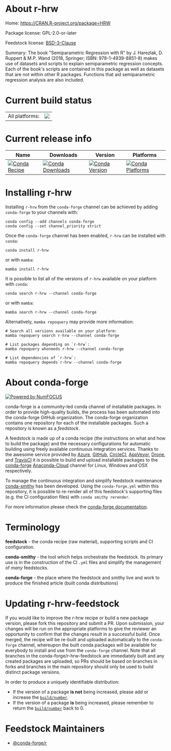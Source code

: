 About r-hrw
===========

Home: https://CRAN.R-project.org/package=HRW

Package license: GPL-2.0-or-later

Feedstock license: [BSD-3-Clause](https://github.com/conda-forge/r-hrw-feedstock/blob/main/LICENSE.txt)

Summary: The book "Semiparametric Regression with R" by J. Harezlak, D. Ruppert & M.P. Wand (2018, Springer; ISBN: 978-1-4939-8851-8) makes use of datasets and scripts to explain semiparametric regression concepts. Each of the book's scripts are contained in this package as well as datasets that are not within other R packages. Functions that aid semiparametric regression analysis are also included.

Current build status
====================


<table><tr><td>All platforms:</td>
    <td>
      <a href="https://dev.azure.com/conda-forge/feedstock-builds/_build/latest?definitionId=18106&branchName=main">
        <img src="https://dev.azure.com/conda-forge/feedstock-builds/_apis/build/status/r-hrw-feedstock?branchName=main">
      </a>
    </td>
  </tr>
</table>

Current release info
====================

| Name | Downloads | Version | Platforms |
| --- | --- | --- | --- |
| [![Conda Recipe](https://img.shields.io/badge/recipe-r--hrw-green.svg)](https://anaconda.org/conda-forge/r-hrw) | [![Conda Downloads](https://img.shields.io/conda/dn/conda-forge/r-hrw.svg)](https://anaconda.org/conda-forge/r-hrw) | [![Conda Version](https://img.shields.io/conda/vn/conda-forge/r-hrw.svg)](https://anaconda.org/conda-forge/r-hrw) | [![Conda Platforms](https://img.shields.io/conda/pn/conda-forge/r-hrw.svg)](https://anaconda.org/conda-forge/r-hrw) |

Installing r-hrw
================

Installing `r-hrw` from the `conda-forge` channel can be achieved by adding `conda-forge` to your channels with:

```
conda config --add channels conda-forge
conda config --set channel_priority strict
```

Once the `conda-forge` channel has been enabled, `r-hrw` can be installed with `conda`:

```
conda install r-hrw
```

or with `mamba`:

```
mamba install r-hrw
```

It is possible to list all of the versions of `r-hrw` available on your platform with `conda`:

```
conda search r-hrw --channel conda-forge
```

or with `mamba`:

```
mamba search r-hrw --channel conda-forge
```

Alternatively, `mamba repoquery` may provide more information:

```
# Search all versions available on your platform:
mamba repoquery search r-hrw --channel conda-forge

# List packages depending on `r-hrw`:
mamba repoquery whoneeds r-hrw --channel conda-forge

# List dependencies of `r-hrw`:
mamba repoquery depends r-hrw --channel conda-forge
```


About conda-forge
=================

[![Powered by
NumFOCUS](https://img.shields.io/badge/powered%20by-NumFOCUS-orange.svg?style=flat&colorA=E1523D&colorB=007D8A)](https://numfocus.org)

conda-forge is a community-led conda channel of installable packages.
In order to provide high-quality builds, the process has been automated into the
conda-forge GitHub organization. The conda-forge organization contains one repository
for each of the installable packages. Such a repository is known as a *feedstock*.

A feedstock is made up of a conda recipe (the instructions on what and how to build
the package) and the necessary configurations for automatic building using freely
available continuous integration services. Thanks to the awesome service provided by
[Azure](https://azure.microsoft.com/en-us/services/devops/), [GitHub](https://github.com/),
[CircleCI](https://circleci.com/), [AppVeyor](https://www.appveyor.com/),
[Drone](https://cloud.drone.io/welcome), and [TravisCI](https://travis-ci.com/)
it is possible to build and upload installable packages to the
[conda-forge](https://anaconda.org/conda-forge) [Anaconda-Cloud](https://anaconda.org/)
channel for Linux, Windows and OSX respectively.

To manage the continuous integration and simplify feedstock maintenance
[conda-smithy](https://github.com/conda-forge/conda-smithy) has been developed.
Using the ``conda-forge.yml`` within this repository, it is possible to re-render all of
this feedstock's supporting files (e.g. the CI configuration files) with ``conda smithy rerender``.

For more information please check the [conda-forge documentation](https://conda-forge.org/docs/).

Terminology
===========

**feedstock** - the conda recipe (raw material), supporting scripts and CI configuration.

**conda-smithy** - the tool which helps orchestrate the feedstock.
                   Its primary use is in the construction of the CI ``.yml`` files
                   and simplify the management of *many* feedstocks.

**conda-forge** - the place where the feedstock and smithy live and work to
                  produce the finished article (built conda distributions)


Updating r-hrw-feedstock
========================

If you would like to improve the r-hrw recipe or build a new
package version, please fork this repository and submit a PR. Upon submission,
your changes will be run on the appropriate platforms to give the reviewer an
opportunity to confirm that the changes result in a successful build. Once
merged, the recipe will be re-built and uploaded automatically to the
`conda-forge` channel, whereupon the built conda packages will be available for
everybody to install and use from the `conda-forge` channel.
Note that all branches in the conda-forge/r-hrw-feedstock are
immediately built and any created packages are uploaded, so PRs should be based
on branches in forks and branches in the main repository should only be used to
build distinct package versions.

In order to produce a uniquely identifiable distribution:
 * If the version of a package **is not** being increased, please add or increase
   the [``build/number``](https://docs.conda.io/projects/conda-build/en/latest/resources/define-metadata.html#build-number-and-string).
 * If the version of a package **is** being increased, please remember to return
   the [``build/number``](https://docs.conda.io/projects/conda-build/en/latest/resources/define-metadata.html#build-number-and-string)
   back to 0.

Feedstock Maintainers
=====================

* [@conda-forge/r](https://github.com/conda-forge/r/)

